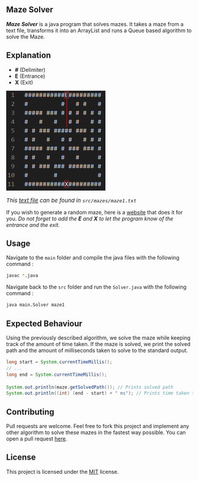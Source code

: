 ## Maze Solver

**_Maze Solver_** is a java program that solves mazes. It takes a maze from a text file, transforms it into an ArrayList and runs a Queue based algorithm to solve the Maze.

## Explanation

- **#** (Delimiter)
- **E** (Entrance)
- **X** (Exit)

![maze1](./public/maze1.png)

<span style="font-size: 15px">_This [text file](/src/mazes/maze1.txt) can be found in `src/mazes/maze1.txt`_</span>

If you wish to generate a random maze, here is a [website](https://thenerdshow.com/amaze.html) that does it for you. _Do not forget to add the **E** and **X** to let the program know of the entrance and the exit._

## Usage

Navigate to the `main` folder and compile the java files with the following command :

```bash
javac *.java
```

Navigate back to the `src` folder and run the `Solver.java` with the following command :

```bash
java main.Solver maze1
```

## Expected Behaviour

Using the previously described algorithm, we solve the maze while keeping track of the amount of time taken. If the maze is solved, we print the solved path and the amount of milliseconds taken to solve to the standard output.

```java
long start = System.currentTimeMillis();
// ...
long end = System.currentTimeMillis();

System.out.println(maze.getSolvedPath()); // Prints solved path
System.out.println((int) (end - start) + " ms"); // Prints time taken to solve
```

## Contributing

Pull requests are welcome. Feel free to fork this project and implement any other algorithm to solve these mazes in the fastest way possible. You can open a pull request [here](https://github.com/ousmanebarry/MazeSolver/pulls).

## License

This project is licensed under the [MIT](/LICENSE) license.
